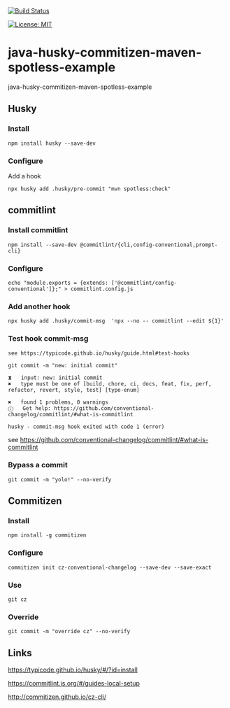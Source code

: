 [![Build Status](https://travis-ci.com/claudioaltamura/java-husky-commitizen-maven-spotless-example.svg?branch=main)](https://travis-ci.com/github/claudioaltamura/java-husky-commitizen-maven-spotless-example)

[![License: MIT](https://img.shields.io/badge/License-MIT-yellow.svg)](https://opensource.org/licenses/MIT)

# java-husky-commitizen-maven-spotless-example
java-husky-commitizen-maven-spotless-example

## Husky

### Install

    npm install husky --save-dev

### Configure

Add a hook

    npx husky add .husky/pre-commit "mvn spotless:check"

## commitlint

### Install commitlint

    npm install --save-dev @commitlint/{cli,config-conventional,prompt-cli}

### Configure

    echo "module.exports = {extends: ['@commitlint/config-conventional']};" > commitlint.config.js

### Add another hook

    npx husky add .husky/commit-msg  'npx --no -- commitlint --edit ${1}'

### Test hook commit-msg

    see https://typicode.github.io/husky/guide.html#test-hooks

    git commit -m "new: initial commit"

    ⧗   input: new: initial commit
    ✖   type must be one of [build, chore, ci, docs, feat, fix, perf, refactor, revert, style, test] [type-enum]

    ✖   found 1 problems, 0 warnings
    ⓘ   Get help: https://github.com/conventional-changelog/commitlint/#what-is-commitlint

    husky - commit-msg hook exited with code 1 (error)

see https://github.com/conventional-changelog/commitlint/#what-is-commitlint

### Bypass a commit

    git commit -m "yolo!" --no-verify


## Commitizen

### Install

    npm install -g commitizen

### Configure

    commitizen init cz-conventional-changelog --save-dev --save-exact

### Use

    git cz


### Override

    git commit -m "override cz" --no-verify

## Links

https://typicode.github.io/husky/#/?id=install

https://commitlint.js.org/#/guides-local-setup

http://commitizen.github.io/cz-cli/
